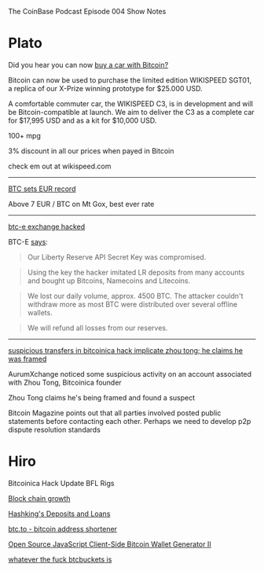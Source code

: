 The CoinBase Podcast
Episode 004 Show Notes  

Plato
=====
Did you hear you can now [buy a car with Bitcoin?](https://bitcointalk.org/index.php?topic=94820.0)

Bitcoin can now be used to purchase the limited edition WIKISPEED SGT01, a replica of our X-Prize winning prototype for $25.000 USD.

A comfortable commuter car, the WIKISPEED C3, is in development and will be Bitcoin-compatible at launch. We aim to deliver the C3 as a complete car for $17,995 USD and as a kit for $10,000 USD.

100+ mpg 

3% discount in all our prices when payed in Bitcoin

check em out at wikispeed.com

---

[BTC sets EUR record](http://www.geekstockz.com/articles/2012/July/30-bitcoin-sets-new-euro-record.php)

Above 7 EUR / BTC on Mt Gox, best ever rate

---

[btc-e exchange hacked](http://bitcoinmagazine.net/btc-e-attacked/)

BTC-E [says](https://btc-e.com/news/81):

> Our Liberty Reserve API Secret Key was compromised.

> Using the key the hacker imitated LR deposits from many accounts and bought up Bitcoins, Namecoins and Litecoins.

> We lost our daily volume, approx. 4500 BTC. The attacker couldn't withdraw more
as most BTC were distributed over several offline wallets.

> We will refund all losses from our reserves.

---

[suspicious transfers in bitcoinica hack implicate zhou tong; he claims he was framed](http://bitcoinmagazine.net/the-july-13-bitcoinica-investigation-and-sound-justice/)

AurumXchange noticed some suspicious activity on an account associated with Zhou Tong, Bitcoinica founder

Zhou Tong claims he's being framed and found a suspect

Bitcoin Magazine points out that all parties involved posted public statements before contacting each other. Perhaps we need to develop p2p dispute resolution standards 



Hiro
====
Bitcoinica Hack Update
BFL Rigs

[Block chain growth](https://bitcointalk.org/index.php?topic=89713.20)

[Hashking's Deposits and Loans](http://hkbtclending.com/)

[btc.to - bitcoin address shortener](https://btc.to/)

[Open Source JavaScript Client-Side Bitcoin Wallet Generator II](https://www.bitaddress.org/)

[whatever the fuck btcbuckets is](https://www.btcbuckets.com/)
